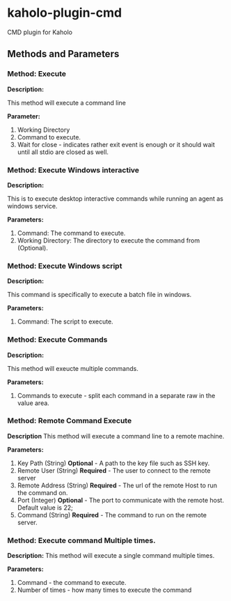 # kaholo-plugin-cmd
CMD plugin for Kaholo

## Methods and Parameters

### Method: Execute
**Description:**

This method will execute a command line

**Parameter:**
1. Working Directory
2. Command to execute.
3. Wait for close - indicates rather exit event is enough or it should wait until all stdio are closed as well.

### Method: Execute Windows interactive
**Description:**

This is to execute desktop interactive commands while running an agent as windows service.

**Parameters:**
1. Command: The command to execute.
2. Working Directory: The directory to execute the command from (Optional).

### Method: Execute Windows script
**Description:**

This command is specifically to execute a batch file in windows.

**Parameters:**
1. Command: The script to execute.

### Method: Execute Commands
**Description:**

This method will exeucte multiple commands.

**Parameters:**
1. Commands to execute - split each command in a separate raw in the value area.

### Method: Remote Command Execute
**Description**
This method will execute a command line to a remote machine.

**Parameters:**
1. Key Path (String) **Optional** - A path to the key file such as SSH key.
2. Remote User (String) **Required** - The user to connect to the remote server
3. Remote Address (String) **Required** - The url of the remote Host to run the command on.
4. Port (Integer) **Optional** - The port to communicate with the remote host. Default value is 22;
4. Command (String) **Required** - The command to run on the remote server.

### Method: Execute command Multiple times.
**Description:**
This method will execute a single command multiple times.

**Parameters:**
1. Command - the command to execute.
2. Number of times - how many times to execute the command




